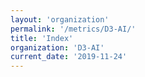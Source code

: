 ```yaml
---
layout: 'organization'
permalink: '/metrics/D3-AI/'
title: 'Index'
organization: 'D3-AI'
current_date: '2019-11-24'
---
```

